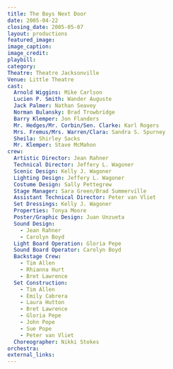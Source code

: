 ```yaml
---
title: The Boys Next Door
date: 2005-04-22
closing_date: 2005-05-07
layout: productions
featured_image: 
image_caption:
image_credit:
playbill: 
category: 
Theatre: Theatre Jacksonville
Venue: Little Theatre
cast:
  Arnold Wiggins: Mike Carlson
  Lucien P. Smith: Wander Auguste
  Jack Palmer: Nathan Seavey
  Norman Bulansky: Brad Trowbridge
  Barry Klemper: Jon Flanders
  Mr. Hedges/Mr. Corbin/Sen. Clarke: Karl Rogers
  Mrs. Fremus/Mrs. Warren/Clara: Sandra S. Spurney
  Sheila: Shirley Sacks
  Mr. Klemper: Stave McMahon
crew:
  Artistic Director: Jean Rahner
  Technical Director: Jeffery L. Wagoner
  Scenic Design: Kelly J. Wagoner
  Lighting Design: Jeffery L. Wagoner
  Costume Design: Sally Pettegrew
  Stage Manager: Sara Green/Brad Summerville
  Assistant Technical Director: Peter van Vliet
  Set Dressings: Kelly J. Wagoner
  Properties: Tonya Moore
  Poster/Graphic Design: Juan Unzueta
  Sound Design: 
    - Jean Rahner
    - Carolyn Boyd
  Light Board Operation: Gloria Pepe
  Sound Board Operator: Carolyn Boyd
  Backstage Crew: 
    - Tim Allen
    - Rhianna Hurt
    - Bret Lawrence
  Set Construction: 
    - Tim Allen
    - Emily Cabrera
    - Laura Hutton
    - Bret Lawrence
    - Gloria Pepe
    - John Pope
    - Sue Pope
    - Peter van Vliet
  Choreographer: Nikki Stokes
orchestra:
external_links:
---
```


